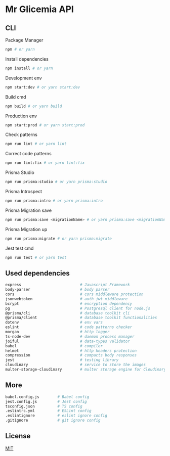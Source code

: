 # Mr Glicemia API

## CLI

Package Manager

```bash
npm # or yarn
```

Install dependencies

```bash
npm install # or yarn
```

Development env

```bash
npm start:dev # or yarn start:dev
```

Build cmd

```bash
npm build # or yarn build
```

Production env

```bash
npm start:prod # or yarn start:prod
```

Check patterns

```bash
npm run lint # or yarn lint
```

Correct code patterns

```bash
npm run lint:fix # or yarn lint:fix
```

Prisma Studio

```bash
npm run prisma:studio # or yarn prisma:studio
```

Prisma Introspect

```bash
npm run prisma:intro # or yarn prisma:intro
```

Prisma Migration save

```bash
npm run prisma:save <migrationName> # or yarn prisma:save <migrationName>
```

Prisma Migration up

```bash
npm run prisma:migrate # or yarn prisma:migrate
```

Jest test cmd

```bash
npm run test # or yarn test
```

## Used dependencies

```bash
express                          # Javascript Framework
body-parser                      # body parser
cors                             # cors middleware protection
jsonwebtoken                     # auth jwt middleware
bcrypt                           # encryption dependency
pg                               # Postgresql client for node.js
@prisma/cli                      # database toolkit cli
@prisma/client                   # database toolkit functionalities
dotenv                           # env vars
eslint                           # code patterns checker
morgan                           # http logger
ts-node-dev                      # daemon process manager
joiful                           # data-types validator
babel                            # compiler
helmet                           # http headers protection
compression                      # compacts body responses
jest                             # testing library
cloudinary                       # service to store the images
multer-storage-cloudinary        # multer storage engine for Cloudinary
```

## More

```bash
babel.config.js        # Babel config
jest.config.js         # Jest config
tsconfig.json          # TS config
.eslintrc.yml          # ESLint config
.eslintignore          # eslint ignore config
.gitignore             # git ignore config
```

## License

[MIT](https://choosealicense.com/licenses/mit/)
